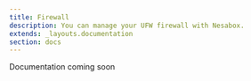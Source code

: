 ```yaml
---
title: Firewall
description: You can manage your UFW firewall with Nesabox.
extends: _layouts.documentation
section: docs
---
```


Documentation coming soon
